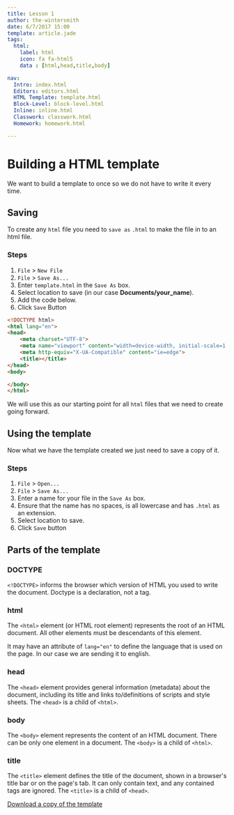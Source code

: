 ```yaml
---
title: Lesson 1
author: the-wintersmith
date: 6/7/2017 15:00
template: article.jade
tags:
  html:
    label: html
    icon: fa fa-html5
    data : [html,head,title,body]

nav:
  Intro: index.html
  Editors: editors.html
  HTML Template: template.html
  Block-Level: block-level.html
  Inline: inline.html
  Classwork: classwork.html
  Homework: homework.html

---
```


# Building a HTML template

We want to build a template to once so we do not have to write it every time.  

## Saving

To create any `html` file you need to `save as` `.html` to make the file in to an html file.

### Steps

1. `File` > `New File`
2. `File` > `Save As...`
3. Enter `template.html` in the `Save As` box.
3. Select location to save (in our case **Documents/your_name**).
4. Add the code below.
5. Click `Save` Button

```html
<!DOCTYPE html>
<html lang="en">
<head>
	<meta charset="UTF-8">
	<meta name="viewport" content="width=device-width, initial-scale=1.0">
	<meta http-equiv="X-UA-Compatible" content="ie=edge">
	<title></title>
</head>
<body>

</body>
</html>
```
We will use this as our starting point for all `html` files that we need to create going forward.  

## Using the template

Now what we have the template created we just need to save a copy of it.

### Steps

1. `File` > `Open...`
2. `File` > `Save As...`
3. Enter a name for your file in the `Save As` box.  
4. Ensure that the name has no spaces, is all lowercase and has `.html` as an extension.
5. Select location to save.
6. Click `Save` button

## Parts of the template

### DOCTYPE

`<!DOCTYPE>` informs the browser which version of HTML you used to write the document. Doctype is a declaration, not a tag.

### html

The `<html>` element (or HTML root element) represents the root of an HTML document. All other elements must be descendants of this element.

It may have an attribute of `lang="en"` to define the language that is used on the page. In our case we are sending it to english.

### head

The `<head>` element provides general information (metadata) about the document, including its title and links to/definitions of scripts and style sheets. The `<head>` is a child of `<html>`.

### body

The `<body>` element represents the content of an HTML document. There can be only one <body> element in a document. The `<body>` is a child of `<html>`.

### title

The `<title>` element defines the title of the document, shown in a browser's title bar or on the page's tab. It can only contain text, and any contained tags are ignored.  The `<title>` is a child of `<head>`.


[Download a copy of the template](template.txt)

